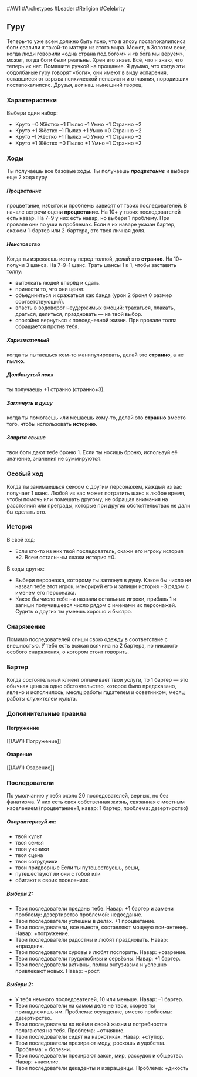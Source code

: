 #AW1 #Archetypes #Leader #Religion #Celebrity 

## Гуру

Теперь-то уже всем должно быть ясно, что в эпоху постапокалипсиса боги свалили к такой-то матери из этого мира. Может, в Золотом веке, когда люди говорили «одна страна под богом» и «в бога мы веруем», может, тогда боги были реальны. Хрен его знает. Всё, что я знаю, что теперь их нет. Помашите ручкой на прощание. 
Я думаю, что когда эти обдолбаные гуру говорят «боги», они имеют в виду испарения, оставшиеся от взрыва психической ненависти и отчаяния, породивших постапокалипсис. Друзья, *вот* наш нынешний творец.

### Характеристики 
Выбери один набор: 
- Круто =0 Жёстко +1 Пылко –1 Умно +1 Странно +2 
- Круто +1 Жёстко –1 Пылко +1 Умно =0 Странно +2 
- Круто –1 Жёстко +1 Пылко =0 Умно +1 Странно +2 
- Круто +1 Жёстко =0 Пылко +1 Умно –1 Странно +2

### Ходы
Ты получаешь все базовые ходы. Ты получаешь ***процветание*** и выбери еще 2 хода гуру


##### Процветание
процветание, избыток и проблемы зависят от твоих последователей. В начале встречи оцени **процветание**. На 10+ у твоих последователей есть навар. На 7–9 у них есть навар, но выбери 1 проблему. При провале они по уши в проблемах. Если в их наваре указан бартер, скажем 1-бартер или 2-бартера, это твоя личная доля.

##### Неистовство
Когда ты изрекаешь истину перед толпой, делай это **странно**. На 10+ получи 3 шанса. На 7-9-1 шанс. Трать шансы 1 к 1, чтобы заставить толпу:
- вытолкать людей вперёд и сдать.
- принести то, что они ценят.
- объединиться и сражаться как банда (урон 2 броня 0 размер соответствующий).
- впасть в водоворот неудержимых эмоций: трахаться, плакать, драться, делиться, праздновать — на твой выбор.
- спокойно вернуться к повседневной жизни.
При провале толпа обращается против тебя.

##### Харизматичный
когда ты пытаешься кем-то манипулировать, делай это **странно**, а не **пылко**. 

##### Долбанутый псих
ты получаешь +1 странно (странно+3).

##### Заглянуть в душу
когда ты помогаешь или мешаешь кому-то, делай это **странно** вместо того, чтобы использовать **историю**. 

##### Защита свыше
твои боги дают тебе броню 1. Если ты носишь броню, используй её значение, значения не суммируются.

### Особый ход
Когда ты занимаешься сексом с другим персонажем, каждый из вас получает 1 шанс. Любой из вас может потратить шанс в любое время, чтобы помочь или помешать другому, не обращая внимания на расстояния или преграды, которые при других обстоятельствах не дали бы сделать это.

### История
В свой ход: 
- Если кто-то из них твой последователь, скажи его игроку история +2. 
Всем остальным скажи история =0. 

В ходы других:  
- Выбери персонажа, которому ты заглянул в душу. Какое бы число ни назвал тебе этот игрок, игнорируй его и запиши история +3 рядом с именем его персонажа.
- Какое бы число тебе ни назвали остальные игроки, прибавь 1 и запиши получившееся число рядом с именами их персонажей. Судить о других ты умеешь хорошо и быстро.

### Снаряжение 
Помимо последователей опиши свою одежду в соответствие с внешностью. У тебя есть всякая всячина на 2 бартера, но никакого особого снаряжения, о котором стоит говорить.

### Бартер
Когда состоятельный клиент оплачивает твои услуги, то 1 бартер — это обычная цена за одно обстоятельство, которое было предсказано, явлено и исполнилось; месяц работы гадателем и советником; месяц работы служителем культа.

### Дополнительные правила

#### Погружение
[[(AW1) Погружение]]

#### Озарение
[[(AW1) Озарение]]

### Последователи
По умолчанию у тебя около 20 последователей, верных, но без фанатизма. У них есть своя собственная жизнь, связанная с местным населением (процветание+1, навар: 1 бартер, проблема: дезертирство) 

##### Охарактеризуй их: 
- твой культ 
- твоя семья 
- твои ученики 
- твоя сцена 
- твои сотрудники 
- твои придворные 
Если ты путешествуешь, реши, 
- путешествуют ли они с тобой или 
- обитают в своих поселениях. 

##### Выбери 2: 
* Твои последователи преданы тебе. Навар: +1 бартер и замени проблему: дезертирство проблемой: недоедание. 
* Твои последователи успешны в делах. +1 процветание.
* Твои последователи, все вместе, составляют мощную пси-антенну. Навар: +погружение. 
* Твои последователи радостны и любят праздновать. Навар: +праздник.
* Твои последователи суровы и любят поспорить. Навар: +озарение.
* Твои последователи трудолюбивы и серьёзны. Навар: +1 бартер.
* Твои последователи активны, полны энтузиазма и успешно привлекают новых. Навар: +рост. 

##### Выбери 2: 
- У тебя немного последователей, 10 или меньше. Навар: –1 бартер.
- Твои последователи на самом деле не твои, скорее ты принадлежишь им. Проблема: осуждение, вместо проблемы: дезертирство.
- Твои последователи во всём в своей жизни и потребностях полагаются на тебя. Проблема: +отчаяние.
- Твои последователи сидят на наркотиках. Навар: +ступор.
- Твои последователи презирают моду, роскошь и удобства. Проблема: + болезни.
- Твои последователи презирают закон, мир, рассудок и общество. Навар: +насилие.
- Твои последователи декаденты и извращенцы. Проблема: +дикость